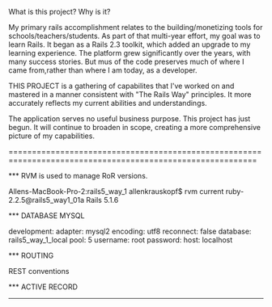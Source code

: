 
What is this project?  Why is it?

My primary rails accomplishment relates to the building/monetizing tools for schools/teachers/students.
As part of that multi-year effort, my goal was to learn Rails. It began as a Rails 2.3 toolkit, which added an upgrade
to my learning experience. The platform grew significantly over the years, with many success stories.
But mus of the code preserves much of where I came from,rather than where I am today, as a developer.

THIS PROJECT is a gathering of capabilites that I've worked on and mastered in a manner consistent with "The Rails Way"
principles.  It more accurately reflects my current abilities and understandings.

The application serves no useful business purpose.
This project has just begun. It will continue to broaden in scope, creating a more comprehensive picture of my capabilities.

===========================================================================================================

*** RVM is used to manage RoR versions.

Allens-MacBook-Pro-2:rails5_way_1 allenkrauskopf$ rvm current
ruby-2.2.5@rails5_way1_01a
Rails 5.1.6

*** DATABASE  MYSQL

development:
  adapter: mysql2
  encoding: utf8
  reconnect: false
  database: rails5_way_1_local
  pool: 5
  username: root
  password:
  host: localhost

*** ROUTING

 REST conventions

*** ACTIVE RECORD

***
